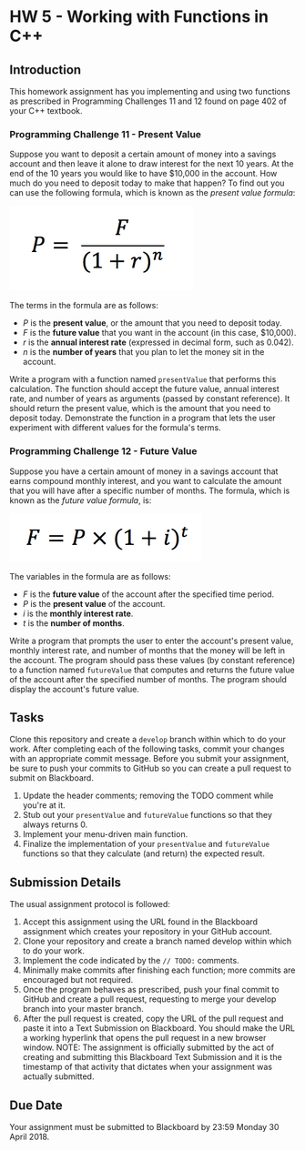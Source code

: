 # HW 5 - Working with Functions in C++

## Introduction

This homework assignment has you implementing and using two functions as prescribed in Programming Challenges 11 and 12 found on page 402 of your C++ textbook.

### Programming Challenge 11 - Present Value

Suppose you want to deposit a certain amount of money into a savings account and then leave it alone to draw interest for the next 10 years. At the end of the 10 years you would like to have $10,000 in the account. How much do you need to deposit today to make that happen? To find out you can use the following formula, which is known as the _present value formula_:

![present value formula](pvf.png)

The terms in the formula are as follows:

* _P_ is the **present value**, or the amount that you need to deposit today.
* _F_ is the **future value** that you want in the account (in this case, $10,000).
* _r_ is the **annual interest rate** (expressed in decimal form, such as 0.042).
* _n_ is the **number of years** that you plan to let the money sit in the account.

Write a program with a function named `presentValue` that performs this calculation. The function should accept the future value, annual interest rate, and number of years as arguments (passed by constant reference). It should return the present value, which is the amount that you need to deposit today. Demonstrate the function in a program that lets the user experiment with different values for the formula's terms.

### Programming Challenge 12 - Future Value

Suppose you have a certain amount of money in a savings account that earns compound monthly interest, and you want to calculate the amount that you will have after a specific number of months. The formula, which is known as the _future value formula_, is:

![future value formula](fvf.png)

The variables in the formula are as follows:

* _F_ is the **future value** of the account after the specified time period.
* _P_ is the **present value** of the account.
* _i_ is the **monthly interest rate**.
* _t_ is the **number of months**.

Write a program that prompts the user to enter the account's present value, monthly interest rate, and number of months that the money will be left in the account. The program should pass these values (by constant reference) to a function named `futureValue` that computes and returns the future value of the account after the specified number of months. The program should display the account's future value.

## Tasks

Clone this repository and create a `develop` branch within which to do your work. After completing each of the following tasks, commit your changes with an appropriate commit message. Before you submit your assignment, be sure to push your commits to GitHub so you can create a pull request to submit on Blackboard.

1. Update the header comments; removing the TODO comment while you're at it.
1. Stub out your `presentValue` and `futureValue` functions so that they always returns 0.
1. Implement your menu-driven main function.
1. Finalize the implementation of your `presentValue` and `futureValue` functions so that they calculate (and return) the expected result.

## Submission Details

The usual assignment protocol is followed:

1. Accept this assignment using the URL found in the Blackboard assignment which creates your repository in your GitHub account.
1. Clone your repository and create a branch named develop within which to do your work.
1. Implement the code indicated by the `// TODO:` comments.
1. Minimally make commits after finishing each function; more commits are encouraged but not required.
1. Once the program behaves as prescribed, push your final commit to GitHub and create a pull request, requesting to merge your develop branch into your master branch.
1. After the pull request is created, copy the URL of the pull request and paste it into a Text Submission on Blackboard. You should make the URL a working hyperlink that opens the pull request in a new browser window. NOTE: The assignment is officially submitted by the act of creating and submitting this Blackboard Text Submission and it is the timestamp of that activity that dictates when your assignment was actually submitted.

## Due Date

Your assignment must be submitted to Blackboard by 23:59 Monday 30 April 2018.